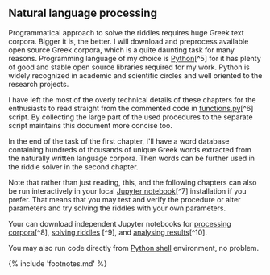 ## Natural language processing

Programmatical approach to solve the riddles requires huge Greek text
corpora. Bigger it is, the better. I will download and preprocess
available open source Greek corpora, which is a quite daunting task for
many reasons. Programming language of my choice is
[Python](http://python.org)[^5] for it has plenty of good and stable
open source libraries required for my work. Python is widely recognized
in academic and scientific circles and well oriented to the research
projects.

I have left the most of the overly technical details of these chapters
for the enthusiasts to read straight from the commented code in
[functions.py](https://git.io/vAS2Z)[^6] script. By collecting the large
part of the used procedures to the separate script maintains this
document more concise too.

In the end of the task of the first chapter, I\'ll have a word database
containing hundreds of thousands of unique Greek words extracted from
the naturally written language corpora. Then words can be further used
in the riddle solver in the second chapter.

<!-- note -->
Note that rather than just reading, this, and the following chapters can also be
run interactively in your local [Jupyter notebook](https://jupyter.org/)[^7]
installation if you prefer. That means that you may test and verify the
procedure or alter parameters and try solving the riddles with your own
parameters.

Your can download independent Jupyter notebooks for
[processing corpora](https://git.io/vASwM)[^8],
[solving riddles](https://git.io/vASrY) [^9], and
[analysing results](https://)[^10].

You may also run code directly from [Python shell](https://www.python.org/shell/)
environment, no problem.
<!-- endnote -->

{% include 'footnotes.md' %}
